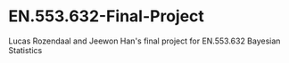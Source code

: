 # EN.553.632-Final-Project
Lucas Rozendaal and Jeewon Han's final project for EN.553.632 Bayesian Statistics
